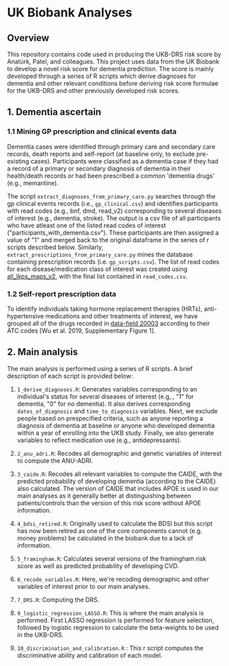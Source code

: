 # UK Biobank Analyses
## Overview
This repository contains code used in producing the UKB-DRS risk score by Anatürk, Patel, and colleagues. This project uses data from the UK Biobank to develop a novel risk score for dementia prediction.  The score is mainly developed through a series of R scripts which derive diagnoses for dementia and other relevant conditions before deriving risk score formulae for the UKB-DRS and other previously developed risk scores.

## 1. Dementia ascertain
### 1.1 Mining GP prescription and clinical events data 
Dementia cases were identified through primary care and secondary care records, death reports and self-report (at baseline only, to exclude pre-existing cases). Participants were classified as a dementia case if they had a record of a primary or secondary diagnosis of dementia in their health/death records or had been prescribed a common 'dementia drugs' (e.g., memantine).

The script ```extract_diagnoses_from_primary_care.py``` searches through the gp clinical events records (i.e., ```gp_clinical.csv```) and identifies participants with read codes (e.g., bnf, dmd, read_v2) corresponding to several diseases of interest (e.g., dementia, stroke). The output is a csv file of all participants who have atleast one of the listed read codes of interest ("participants_with_dementia.csv"). These participants are then assigned a value of "1" and merged back to the original dataframe in the series of r scripts described below.
Similarly, ```extract_prescriptions_from_primary_care.py``` mines the database containing prescription records (i.e. ```gp_scripts.csv```). The list of read codes for each disease/medication class of interest was created using [all_lkps_maps_v2](https://biobank.ndph.ox.ac.uk/showcase/refer.cgi?id=592), with the final list contained in ```read_codes.csv```.

### 1.2 Self-report prescription data
To identify individuals taking hormone replacement therapies (HRTs), anti-hypertensive medications and other treatments of interest, we have grouped all of the drugs recorded in [data-field 20003](https://biobank.ndph.ox.ac.uk/showcase/field.cgi?id=20003) according to their ATC codes [Wu et al. 2019, Supplementary Figure 1]. 

## 2. Main analysis
The main analysis is performed using a series of R scripts. A brief description of each script is provided below:
1. ```1_derive_diagnoses.R```: Generates variables corresponding to an individual's status for several diseases of interest (e.g,., "1" for dementia, "0" for no dementia). It also derives corresponding ```dates_of_diagnosis``` and ```time_to_diagnosis``` variables. Next, we exclude people based on prespecified criteria, such as anyone reporting a diagnosis of dementia at baseline or anyone who developed dementia within a year of enrolling into the UKB study. Finally, we also generate variables to reflect medication use (e.g., antidepressants). 

2. ```2_anu_adri.R```: Recodes all demographic and genetic variables of interest to compute the ANU-ADRI.

3. ```3_caide.R```: Recodes all relevant variables to compute the CAIDE, with the predicted probability of developing dementia (according to the CAIDE) also calculated. The version of CAIDE that includes APOE is used in our main analyses as it generally better at distinguishing between patients/controls than the version of this risk score without APOE information.

4. ```4_bdsi_retired.R```: Originally used to calculate the BDSI but this script has now been retired as one of the core components cannot (e.g. money problems) be calculated in the biobank due to a lack of information.
 
5. ```5_framingham.R```: Calculates several versions of the framingham risk score as well as predicted probability of developing CVD.

6. ```6_recode_variables.R```: Here, we're recoding demographic and other variables of interest prior to our main analyses.

7. ```7_DRS.R```: Computing the DRS.
 
9. ```9_logistic_regression_LASSO.R```: This is where the main analysis is performed. First LASSO regression is performed for feature selection, followed by logistic regression to calculate the beta-weights to be used in the UKB-DRS.
10. ```10_discrimination_and_calibration.R``` : This r script computes the discriminative ability and calibration of each model.

 
